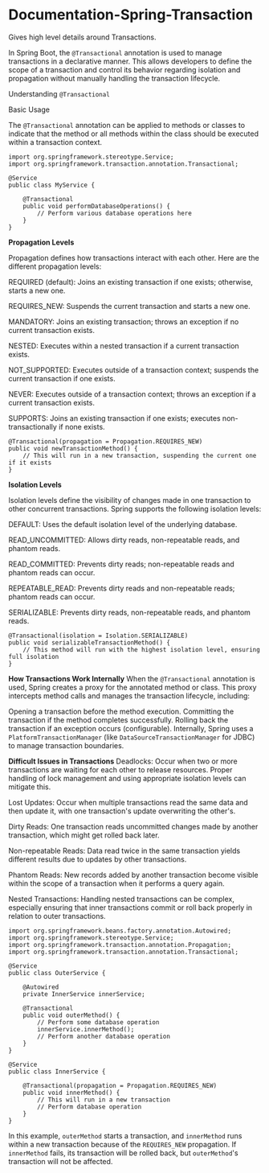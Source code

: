 # Documentation-Spring-Transaction
Gives high level details around Transactions.

In Spring Boot, the `@Transactional` annotation is used to manage transactions in a declarative manner. This allows developers to define the scope of a transaction and control its behavior regarding isolation and propagation without manually 
handling the transaction lifecycle.

Understanding `@Transactional`

Basic Usage

The `@Transactional` annotation can be applied to methods or classes to indicate that the method or all methods within the class should be executed within a transaction context.

````
import org.springframework.stereotype.Service;
import org.springframework.transaction.annotation.Transactional;

@Service
public class MyService {

    @Transactional
    public void performDatabaseOperations() {
        // Perform various database operations here
    }
}
````

**Propagation Levels**

Propagation defines how transactions interact with each other. Here are the different propagation levels:

REQUIRED (default): Joins an existing transaction if one exists; otherwise, starts a new one.

REQUIRES_NEW: Suspends the current transaction and starts a new one.

MANDATORY: Joins an existing transaction; throws an exception if no current transaction exists.

NESTED: Executes within a nested transaction if a current transaction exists.

NOT_SUPPORTED: Executes outside of a transaction context; suspends the current transaction if one exists.

NEVER: Executes outside of a transaction context; throws an exception if a current transaction exists.

SUPPORTS: Joins an existing transaction if one exists; executes non-transactionally if none exists.

````
@Transactional(propagation = Propagation.REQUIRES_NEW)
public void newTransactionMethod() {
    // This will run in a new transaction, suspending the current one if it exists
}
````

**Isolation Levels**

Isolation levels define the visibility of changes made in one transaction to other concurrent transactions. Spring supports the following isolation levels:

DEFAULT: Uses the default isolation level of the underlying database.

READ_UNCOMMITTED: Allows dirty reads, non-repeatable reads, and phantom reads.

READ_COMMITTED: Prevents dirty reads; non-repeatable reads and phantom reads can occur.

REPEATABLE_READ: Prevents dirty reads and non-repeatable reads; phantom reads can occur.

SERIALIZABLE: Prevents dirty reads, non-repeatable reads, and phantom reads.

````
@Transactional(isolation = Isolation.SERIALIZABLE)
public void serializableTransactionMethod() {
    // This method will run with the highest isolation level, ensuring full isolation
}
````

**How Transactions Work Internally**
When the `@Transactional` annotation is used, Spring creates a proxy for the annotated method or class. This proxy intercepts method calls and manages the transaction lifecycle, including:

Opening a transaction before the method execution.
Committing the transaction if the method completes successfully.
Rolling back the transaction if an exception occurs (configurable).
Internally, Spring uses a `PlatformTransactionManager` (like `DataSourceTransactionManager` for JDBC) to manage transaction boundaries.

**Difficult Issues in Transactions**
Deadlocks: Occur when two or more transactions are waiting for each other to release resources. Proper handling of lock management and using appropriate isolation levels can mitigate this.

Lost Updates: Occur when multiple transactions read the same data and then update it, with one transaction's update overwriting the other's.

Dirty Reads: One transaction reads uncommitted changes made by another transaction, which might get rolled back later.

Non-repeatable Reads: Data read twice in the same transaction yields different results due to updates by other transactions.

Phantom Reads: New records added by another transaction become visible within the scope of a transaction when it performs a query again.

Nested Transactions: Handling nested transactions can be complex, especially ensuring that inner transactions commit or roll back properly in relation to outer transactions.

````
import org.springframework.beans.factory.annotation.Autowired;
import org.springframework.stereotype.Service;
import org.springframework.transaction.annotation.Propagation;
import org.springframework.transaction.annotation.Transactional;

@Service
public class OuterService {

    @Autowired
    private InnerService innerService;

    @Transactional
    public void outerMethod() {
        // Perform some database operation
        innerService.innerMethod();
        // Perform another database operation
    }
}

@Service
public class InnerService {

    @Transactional(propagation = Propagation.REQUIRES_NEW)
    public void innerMethod() {
        // This will run in a new transaction
        // Perform database operation
    }
}
````
In this example, `outerMethod` starts a transaction, and `innerMethod` runs within a new transaction because of the `REQUIRES_NEW` propagation. If `innerMethod` fails, its transaction will be rolled back, but `outerMethod`'s transaction will not be affected.
